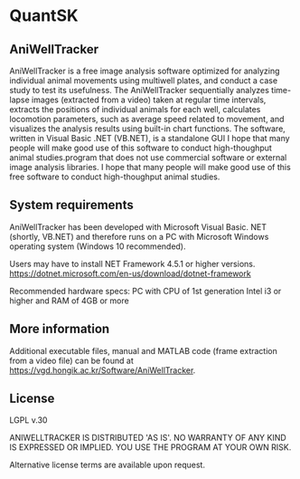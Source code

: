 # QuantSK

## AniWellTracker
AniWellTracker is a free image analysis software optimized for analyzing individual animal movements using multiwell plates, and conduct a case study to test its usefulness. The AniWellTracker sequentially analyzes time-lapse images (extracted from a video) taken at regular time intervals, extracts the positions of individual animals for each well, calculates locomotion parameters, such as average speed related to movement, and visualizes the analysis results using built-in chart functions. The software, written in Visual Basic .NET (VB.NET), is a standalone GUI I hope that many people will make good use of this software to conduct high-thoughput animal studies.program that does not use commercial software or external image analysis libraries. I hope that many people will make good use of this free software to conduct high-thoughput animal studies.



## System requirements

AniWellTracker has been developed with Microsoft Visual Basic. NET (shortly, VB.NET) and therefore runs on a PC with Microsoft Windows operating system (Windows 10 recommended).

Users may have to install NET Framework 4.5.1 or higher versions.
     https://dotnet.microsoft.com/en-us/download/dotnet-framework 

Recommended hardware specs:
     PC with CPU of 1st generation Intel i3 or higher and RAM of 4GB or more


## More information
Additional executable files, manual and MATLAB code (frame extraction from a video file) can be found at https://vgd.hongik.ac.kr/Software/AniWellTracker.

## License

LGPL v.30

ANIWELLTRACKER IS DISTRIBUTED 'AS IS'. NO WARRANTY OF ANY KIND IS EXPRESSED  OR IMPLIED. YOU USE THE PROGRAM AT YOUR OWN RISK.

Alternative license terms are available upon request.